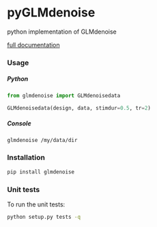 # pyGLMdenoise
python implementation of GLMdenoise

[full documentation](http://glmdenoise.readthedocs.io/)


### Usage

##### Python

```python
from glmdenoise import GLMdenoisedata

GLMdenoisedata(design, data, stimdur=0.5, tr=2)
```

##### Console

```sh
glmdenoise /my/data/dir
```

### Installation

```sh
pip install glmdenoise
```

### Unit tests

To run the unit tests:

```sh
python setup.py tests -q
```
